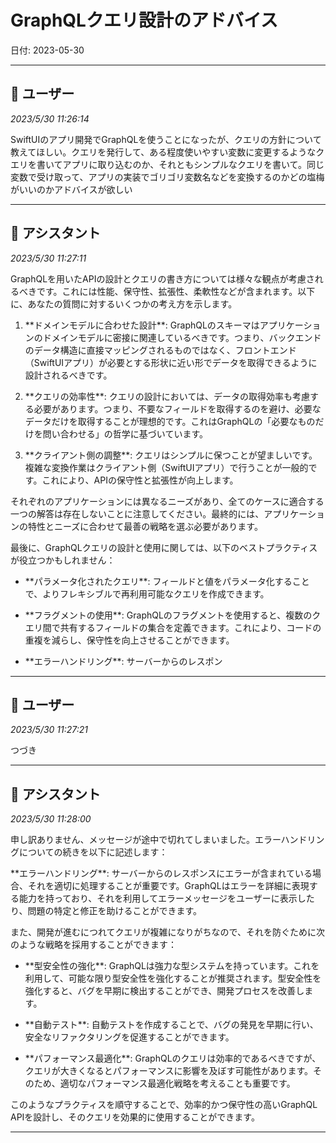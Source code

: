 # GraphQLクエリ設計のアドバイス

日付: 2023-05-30

---

## 👤 ユーザー
*2023/5/30 11:26:14*

SwiftUIのアプリ開発でGraphQLを使うことになったが、クエリの方針について教えてほしい。クエリを発行して、ある程度使いやすい変数に変更するようなクエリを書いてアプリに取り込むのか、それともシンプルなクエリを書いて。同じ変数で受け取って、アプリの実装でゴリゴリ変数名などを変換するのかどの塩梅がいいのかアドバイスが欲しい

---

## 🤖 アシスタント
*2023/5/30 11:27:11*

GraphQLを用いたAPIの設計とクエリの書き方については様々な観点が考慮されるべきです。これには性能、保守性、拡張性、柔軟性などが含まれます。以下に、あなたの質問に対するいくつかの考え方を示します。

1. \*\*ドメインモデルに合わせた設計\*\*: GraphQLのスキーマはアプリケーションのドメインモデルに密接に関連しているべきです。つまり、バックエンドのデータ構造に直接マッピングされるものではなく、フロントエンド（SwiftUIアプリ）が必要とする形状に近い形でデータを取得できるように設計されるべきです。

2. \*\*クエリの効率性\*\*: クエリの設計においては、データの取得効率も考慮する必要があります。つまり、不要なフィールドを取得するのを避け、必要なデータだけを取得することが理想的です。これはGraphQLの「必要なものだけを問い合わせる」の哲学に基づいています。

3. \*\*クライアント側の調整\*\*: クエリはシンプルに保つことが望ましいです。複雑な変換作業はクライアント側（SwiftUIアプリ）で行うことが一般的です。これにより、APIの保守性と拡張性が向上します。

それぞれのアプリケーションには異なるニーズがあり、全てのケースに適合する一つの解答は存在しないことに注意してください。最終的には、アプリケーションの特性とニーズに合わせて最善の戦略を選ぶ必要があります。

最後に、GraphQLクエリの設計と使用に関しては、以下のベストプラクティスが役立つかもしれません：

- \*\*パラメータ化されたクエリ\*\*: フィールドと値をパラメータ化することで、よりフレキシブルで再利用可能なクエリを作成できます。

- \*\*フラグメントの使用\*\*: GraphQLのフラグメントを使用すると、複数のクエリ間で共有するフィールドの集合を定義できます。これにより、コードの重複を減らし、保守性を向上させることができます。

- \*\*エラーハンドリング\*\*: サーバーからのレスポン

---

## 👤 ユーザー
*2023/5/30 11:27:21*

つづき

---

## 🤖 アシスタント
*2023/5/30 11:28:00*

申し訳ありません、メッセージが途中で切れてしまいました。エラーハンドリングについての続きを以下に記述します：

\*\*エラーハンドリング\*\*: サーバーからのレスポンスにエラーが含まれている場合、それを適切に処理することが重要です。GraphQLはエラーを詳細に表現する能力を持っており、それを利用してエラーメッセージをユーザーに表示したり、問題の特定と修正を助けることができます。

また、開発が進むにつれてクエリが複雑になりがちなので、それを防ぐために次のような戦略を採用することができます：

- \*\*型安全性の強化\*\*: GraphQLは強力な型システムを持っています。これを利用して、可能な限り型安全性を強化することが推奨されます。型安全性を強化すると、バグを早期に検出することができ、開発プロセスを改善します。

- \*\*自動テスト\*\*: 自動テストを作成することで、バグの発見を早期に行い、安全なリファクタリングを促進することができます。

- \*\*パフォーマンス最適化\*\*: GraphQLのクエリは効率的であるべきですが、クエリが大きくなるとパフォーマンスに影響を及ぼす可能性があります。そのため、適切なパフォーマンス最適化戦略を考えることも重要です。

このようなプラクティスを順守することで、効率的かつ保守性の高いGraphQL APIを設計し、そのクエリを効果的に使用することができます。

---
